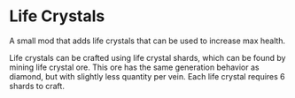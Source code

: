 # Life Crystals

A small mod that adds life crystals that can be used to increase max health.

Life crystals can be crafted using life crystal shards, which can be found by mining life crystal ore.
This ore has the same generation behavior as diamond, but with slightly less quantity per vein.
Each life crystal requires 6 shards to craft.